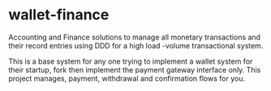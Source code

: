 # wallet-finance
Accounting and Finance solutions to manage all monetary transactions and their record entries using DDD for a high load -volume transactional system.

This is a base system for any one trying to implement a wallet system for their startup, fork then implement the payment gateway interface only.
This project manages, payment, withdrawal and confirmation flows for you.
